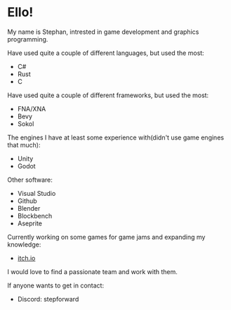 # Ello!
My name is Stephan, intrested in game development and graphics programming. 

Have used quite a couple of different languages, but used the most: 

  - C#
  - Rust
  - C

Have used quite a couple of different frameworks, but used the most: 

  - FNA/XNA
  - Bevy
  - Sokol

The engines I have at least some experience with(didn't use game engines that much):

  - Unity
  - Godot

Other software:

  - Visual Studio
  - Github
  - Blender
  - Blockbench
  - Aseprite

Currently working on some games for game jams and expanding my knowledge:
  - [itch.io](https://stepforward.itch.io/)

I would love to find a passionate team and work with them.

If anyone wants to get in contact:
  - Discord: stepforward
